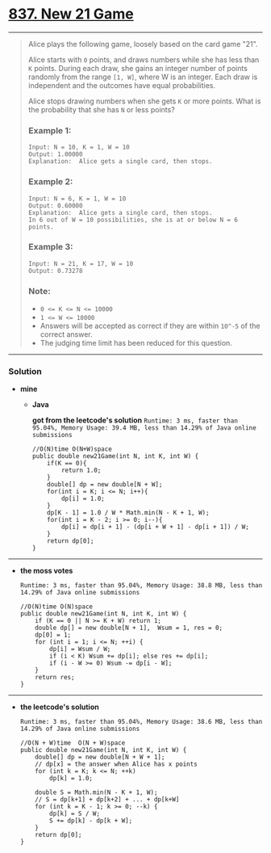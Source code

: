 # [837. New 21 Game](https://leetcode.com/problems/new-21-game/)
---

> Alice plays the following game, loosely based on the card game "21".
>
> Alice starts with `0` points, and draws numbers while she has less than `K` points.  During each draw, she gains an integer number of points randomly from the range `[1, W]`, where W is an integer.  Each draw is independent and the outcomes have equal probabilities.
>
> Alice stops drawing numbers when she gets `K` or more points.  What is the probability that she has `N` or less points?
>
> ### Example 1:
> ```
> Input: N = 10, K = 1, W = 10
> Output: 1.00000
> Explanation:  Alice gets a single card, then stops.
> ```
>
> ### Example 2:
> ```
> Input: N = 6, K = 1, W = 10
> Output: 0.60000
> Explanation:  Alice gets a single card, then stops.
> In 6 out of W = 10 possibilities, she is at or below N = 6 points.
> ```
>
> ### Example 3:
> ```
> Input: N = 21, K = 17, W = 10
> Output: 0.73278
> ```
>
> ### Note:
> * `0 <= K <= N <= 10000`
> * `1 <= W <= 10000`
> * Answers will be accepted as correct if they are within `10^-5` of the correct answer.
> * The judging time limit has been reduced for this question.

---


### Solution
* **mine**
  * **Java**
    
    **got from the leetcode's solution** `Runtime: 3 ms, faster than 95.04%, Memory Usage: 39.4 MB, less than 14.29% of Java online submissions`
    ```
    //O(N)time O(N+W)space
    public double new21Game(int N, int K, int W) {
        if(K == 0){
            return 1.0;
        }
        double[] dp = new double[N + W];
        for(int i = K; i <= N; i++){
            dp[i] = 1.0;
        }
        dp[K - 1] = 1.0 / W * Math.min(N - K + 1, W);
        for(int i = K - 2; i >= 0; i--){
            dp[i] = dp[i + 1] - (dp[i + W + 1] - dp[i + 1]) / W;
        }
        return dp[0];
    }
    ```
    
---

* **the moss votes**

  `Runtime: 3 ms, faster than 95.04%, Memory Usage: 38.8 MB, less than 14.29% of Java online submissions`
  ```
  //O(N)time O(N)space
  public double new21Game(int N, int K, int W) {
      if (K == 0 || N >= K + W) return 1;
      double dp[] = new double[N + 1],  Wsum = 1, res = 0;
      dp[0] = 1;
      for (int i = 1; i <= N; ++i) {
          dp[i] = Wsum / W;
          if (i < K) Wsum += dp[i]; else res += dp[i];
          if (i - W >= 0) Wsum -= dp[i - W];
      }
      return res;
  }
  ```

---

* **the leetcode's solution**
  
  `Runtime: 3 ms, faster than 95.04%, Memory Usage: 38.6 MB, less than 14.29% of Java online submissions`
  ```
  //O(N + W)time  O(N + W)space
  public double new21Game(int N, int K, int W) {
      double[] dp = new double[N + W + 1];
      // dp[x] = the answer when Alice has x points
      for (int k = K; k <= N; ++k)
          dp[k] = 1.0;

      double S = Math.min(N - K + 1, W);
      // S = dp[k+1] + dp[k+2] + ... + dp[k+W]
      for (int k = K - 1; k >= 0; --k) {
          dp[k] = S / W;
          S += dp[k] - dp[k + W];
      }
      return dp[0];
  }
  ```
  
  
